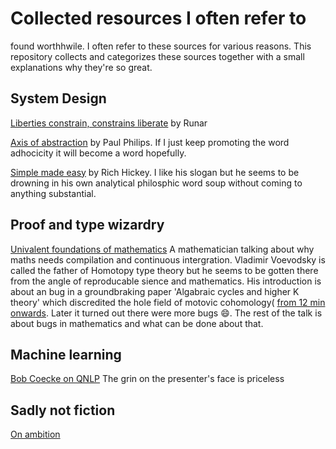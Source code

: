 # Collected resources I often refer to
found worthhwile. I often refer to these sources for various reasons. This repository collects and categorizes these sources together with a small explanations why they're so great. 

## System Design

[Liberties constrain, constrains liberate](https://www.youtube.com/watch?v=GqmsQeSzMdw) by Runar

[Axis of abstraction](https://www.youtube.com/watch?v=fOI7TJaojTs) by Paul Philips. If I just keep promoting the word adhocicity it will become a word hopefully. 

[Simple made easy](https://www.youtube.com/watch?v=SxdOUGdseq4) by Rich Hickey. I like his slogan but he seems to be drowning in his own analytical philosphic word soup without coming to anything substantial.

## Proof and type wizardry

[Univalent foundations of mathematics](https://www.youtube.com/watch?v=E9RiR9AcXeE) A mathematician talking about why maths needs compilation and continuous intergration. Vladimir Voevodsky is called the father of Homotopy type theory but he seems to be gotten there from the angle of reproducable sience and mathematics. His introduction is about an bug in a groundbraking paper 'Algabraic cycles and higher K theory' which discredited the hole field of motovic cohomology( [from 12 min onwards](https://youtu.be/E9RiR9AcXeE?t=733). Later it turned out there were more bugs 😄. The rest of the talk is about bugs in mathematics and what can be done about that.

## Machine learning

[Bob Coecke on QNLP](https://www.youtube.com/watch?v=X9uSV1YcOy4&t=0s) The grin on the presenter's face is priceless


## Sadly not fiction

[On ambition](https://medium.com/hashicorp-engineering/why-i-believe-hcl-is-better-than-yaml-78226a645b0d) 
 
